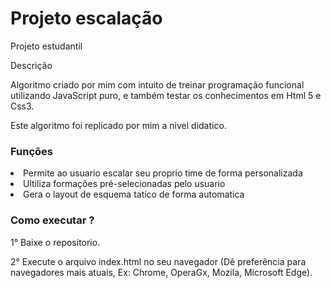 # Projeto escalação
Projeto estudantil 

Descrição

Algoritmo criado por mim com intuito de treinar programação funcional utilizando JavaScript puro,
e também testar os conhecimentos em Html 5 e Css3.

Este algoritmo foi replicado por mim a nivel didatico.

<h3>Funções</h3>

<li>Permite ao usuario escalar seu proprio time de forma personalizada</li>
<li>Ultiliza formações pré-selecionadas pelo usuario</li>
<li>Gera o layout de esquema tatíco de forma automatica</li>

<h3>Como executar ?</h3>

1° Baixe o repositorio.

2° Execute o arquivo index.html no seu navegador (Dê preferência para navegadores mais atuais, Ex: Chrome, OperaGx, Mozila, Microsoft Edge).
